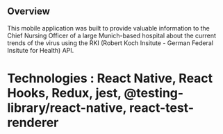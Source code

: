 ## Overview

This mobile application was built to provide valuable information to the Chief Nursing Officer of a large Munich-based hospital about the current trends of the virus using the RKI (Robert Koch Insitute - German Federal Insitute for Health) API.

# Technologies : React Native, React Hooks, Redux, jest, @testing-library/react-native, react-test-renderer


